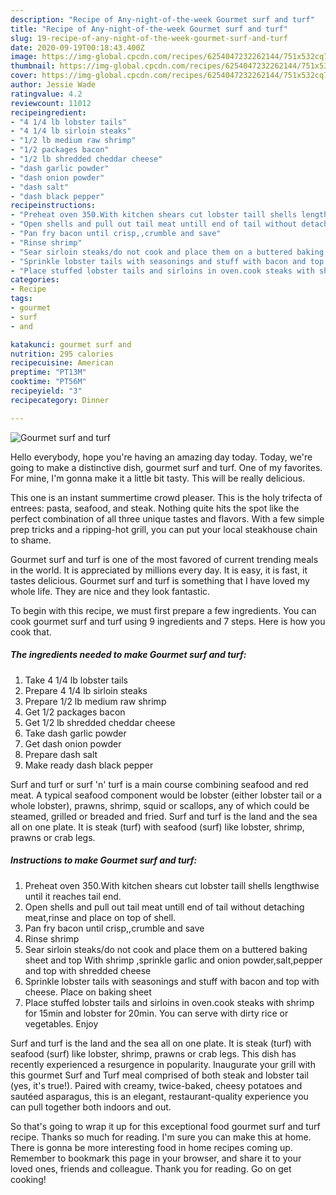 ```yaml
---
description: "Recipe of Any-night-of-the-week Gourmet surf and turf"
title: "Recipe of Any-night-of-the-week Gourmet surf and turf"
slug: 19-recipe-of-any-night-of-the-week-gourmet-surf-and-turf
date: 2020-09-19T00:18:43.400Z
image: https://img-global.cpcdn.com/recipes/6254047232262144/751x532cq70/gourmet-surf-and-turf-recipe-main-photo.jpg
thumbnail: https://img-global.cpcdn.com/recipes/6254047232262144/751x532cq70/gourmet-surf-and-turf-recipe-main-photo.jpg
cover: https://img-global.cpcdn.com/recipes/6254047232262144/751x532cq70/gourmet-surf-and-turf-recipe-main-photo.jpg
author: Jessie Wade
ratingvalue: 4.2
reviewcount: 11012
recipeingredient:
- "4 1/4 lb lobster tails"
- "4 1/4 lb sirloin steaks"
- "1/2 lb medium raw shrimp"
- "1/2 packages bacon"
- "1/2 lb shredded cheddar cheese"
- "dash garlic powder"
- "dash onion powder"
- "dash salt"
- "dash black pepper"
recipeinstructions:
- "Preheat oven 350.With kitchen shears cut lobster taill shells lengthwise until it reaches tail end."
- "Open shells and pull out tail meat untill end of tail without detaching meat,rinse and place on top of shell."
- "Pan fry bacon until crisp,,crumble and save"
- "Rinse shrimp"
- "Sear sirloin steaks/do not cook and place them on a buttered baking sheet and top With shrimp ,sprinkle garlic and onion powder,salt,pepper and top with shredded cheese"
- "Sprinkle lobster tails with seasonings and stuff with bacon and top with cheese. Place on baking sheet"
- "Place stuffed lobster tails and sirloins in oven.cook steaks with shrimp for 15min and lobster for 20min. You can serve with dirty rice or vegetables. Enjoy"
categories:
- Recipe
tags:
- gourmet
- surf
- and

katakunci: gourmet surf and 
nutrition: 295 calories
recipecuisine: American
preptime: "PT13M"
cooktime: "PT56M"
recipeyield: "3"
recipecategory: Dinner

---
```



![Gourmet surf and turf](https://img-global.cpcdn.com/recipes/6254047232262144/751x532cq70/gourmet-surf-and-turf-recipe-main-photo.jpg)

Hello everybody, hope you're having an amazing day today. Today, we're going to make a distinctive dish, gourmet surf and turf. One of my favorites. For mine, I'm gonna make it a little bit tasty. This will be really delicious.

This one is an instant summertime crowd pleaser. This is the holy trifecta of entrees: pasta, seafood, and steak. Nothing quite hits the spot like the perfect combination of all three unique tastes and flavors. With a few simple prep tricks and a ripping-hot grill, you can put your local steakhouse chain to shame.

Gourmet surf and turf is one of the most favored of current trending meals in the world. It is appreciated by millions every day. It is easy, it is fast, it tastes delicious. Gourmet surf and turf is something that I have loved my whole life. They are nice and they look fantastic.


To begin with this recipe, we must first prepare a few ingredients. You can cook gourmet surf and turf using 9 ingredients and 7 steps. Here is how you cook that.

<!--inarticleads1-->

##### The ingredients needed to make Gourmet surf and turf:

1. Take 4 1/4 lb lobster tails
1. Prepare 4 1/4 lb sirloin steaks
1. Prepare 1/2 lb medium raw shrimp
1. Get 1/2 packages bacon
1. Get 1/2 lb shredded cheddar cheese
1. Take dash garlic powder
1. Get dash onion powder
1. Prepare dash salt
1. Make ready dash black pepper


Surf and turf or surf &#39;n&#39; turf is a main course combining seafood and red meat. A typical seafood component would be lobster (either lobster tail or a whole lobster), prawns, shrimp, squid or scallops, any of which could be steamed, grilled or breaded and fried. Surf and turf is the land and the sea all on one plate. It is steak (turf) with seafood (surf) like lobster, shrimp, prawns or crab legs. 

<!--inarticleads2-->

##### Instructions to make Gourmet surf and turf:

1. Preheat oven 350.With kitchen shears cut lobster taill shells lengthwise until it reaches tail end.
1. Open shells and pull out tail meat untill end of tail without detaching meat,rinse and place on top of shell.
1. Pan fry bacon until crisp,,crumble and save
1. Rinse shrimp
1. Sear sirloin steaks/do not cook and place them on a buttered baking sheet and top With shrimp ,sprinkle garlic and onion powder,salt,pepper and top with shredded cheese
1. Sprinkle lobster tails with seasonings and stuff with bacon and top with cheese. Place on baking sheet
1. Place stuffed lobster tails and sirloins in oven.cook steaks with shrimp for 15min and lobster for 20min. You can serve with dirty rice or vegetables. Enjoy


Surf and turf is the land and the sea all on one plate. It is steak (turf) with seafood (surf) like lobster, shrimp, prawns or crab legs. This dish has recently experienced a resurgence in popularity. Inaugurate your grill with this gourmet Surf and Turf meal comprised of both steak and lobster tail (yes, it&#39;s true!). Paired with creamy, twice-baked, cheesy potatoes and sautéed asparagus, this is an elegant, restaurant-quality experience you can pull together both indoors and out. 

So that's going to wrap it up for this exceptional food gourmet surf and turf recipe. Thanks so much for reading. I'm sure you can make this at home. There is gonna be more interesting food in home recipes coming up. Remember to bookmark this page in your browser, and share it to your loved ones, friends and colleague. Thank you for reading. Go on get cooking!
